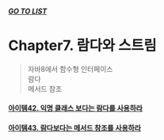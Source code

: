 ##### [GO TO LIST](../README.md)

# Chapter7. 람다와 스트림
> 자바8에서 함수형 인터페이스  
> 람다  
> 메서드 참조

#### [아이템42. 익명 클래스 보다는 람다를 사용하라](./item42/README.md)
#### [아이템43. 람다보다는 메서드 참조를 사용하라](./item43/README.md)
